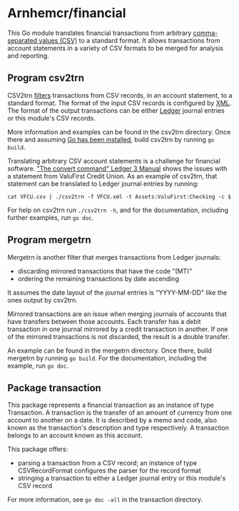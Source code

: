 # Arnhemcr/financial

This Go module translates financial transactions 
from arbitrary [comma-separated values (CSV)] to a standard format.
It allows transactions from account statements in a variety of CSV formats
to be merged for analysis and reporting.

## Program csv2trn

CSV2trn [filters] transactions from CSV records, in an account statement, to a standard format.
The format of the input CSV records is configured by [XML].
The format of the output transactions can be
either [Ledger] journal entries or this module's CSV records.

More information and examples can be found in the csv2trn directory.
Once there and assuming [Go has been installed], build csv2trn by running `go build`.

Translating arbitrary CSV account statements is a challenge for financial software.
["The convert command" Ledger 3 Manual] shows the issues
with a statement from ValuFirst Credit Union.
As an example of csv2trn, that statement can be translated to Ledger journal entries
by running:
```
cat VFCU.csv | ./csv2trn -f VFCU.xml -t Assets:ValuFirst:Checking -c $
```
For help on csv2trn run `./csv2trn -h`,
and for the documentation, including further examples, run `go doc`.

## Program mergetrn

Mergetrn is another filter that merges transactions from Ledger journals:

  - discarding mirrored transactions that have the code "(MT)"
  - ordering the remaining transactions by date ascending

It assumes the date layout of the journal entries is "YYYY-MM-DD"
like the ones output by csv2trn.

Mirrored transactions are an issue when merging journals of accounts that have
transfers between those accounts.
Each transfer has a debit transaction in one journal mirrored by a credit transaction in another.
If one of the mirrored transactions is not discarded, the result is a double transfer.

An example can be found in the mergetrn directory.
Once there, build mergetrn by running `go build`.
For the documentation, including the example, run `go doc`.

## Package transaction

This package represents a financial transaction as an instance of type Transaction.
A transaction is the transfer of an amount of currency from one account to another on a date.
It is described by a memo and code,
also known as the transaction's description and type respectively.
A transaction belongs to an account known as this account.

This package offers:

  - parsing a transaction from a CSV record; 
    an instance of type CSVRecordFormat configures the parser for the record format
  - stringing a transaction to either a Ledger journal entry or this module's CSV record

For more information, see `go doc -all` in the transaction directory.

[comma-separated values (CSV)]: https://en.wikipedia.org/wiki/Comma-separated_values
[filters]: https://en.wikipedia.org/wiki/Filter_(software)
[Go has been installed]: https://go.dev/doc/install
[Ledger]: https://en.wikipedia.org/wiki/Ledger_(software)
["The convert command" Ledger 3 Manual]: https://ledger-cli.org/doc/ledger3.html#The-convert-command
[XML]: https://en.wikipedia.org/wiki/XML
